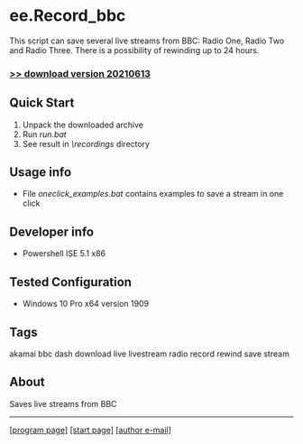 # ee.Record_bbc

This script can save several live streams from BBC: Radio One, Radio Two and Radio Three. There is a possibility of rewinding up to 24 hours.

### [>> download version 20210613](https://github.com/rytsikau/ee.record_bbc/releases/download/20210613/ee.record_bbc_20210613.zip)



## Quick Start

1. Unpack the downloaded archive
2. Run *run.bat*
3. See result in *\recordings* directory



## Usage info

* File *oneclick_examples.bat* contains examples to save a stream in one click



## Developer info

* Powershell ISE 5.1 x86



## Tested Configuration

* Windows 10 Pro x64 version 1909



## Tags

akamai bbc dash download live livestream radio record rewind save stream



## About

Saves live streams from BBC

---
[[program page]](https://rytsikau.github.io/ee.record_bbc) [[start page]](https://rytsikau.github.io) [[author e-mail]](mailto:y.rytsikau@gmail.com)
